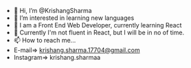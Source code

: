 - 👋 Hi, I’m @KrishangSharma
- 👀 I’m interested in learning new languages
- 🌱 I am a Front End Web Developer, currently learning React
- 💞️ Currently I'm not fluent in React, but I will be in no of time. 
- 📫 How to reach me...
- E-mail=> krishang.sharma.17704@gmail.com <br>
- Instagram=> krishang.sharmaa


<!---
KrishangSharma/KrishangSharma is a ✨ special ✨ repository because its `README.md` (this file) appears on your GitHub profile.
You can click the Preview link to take a look at your changes.
--->
